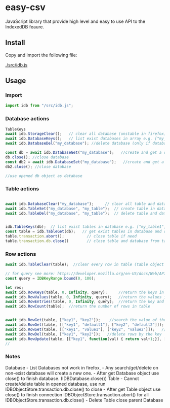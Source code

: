 # easy-csv

JavaScript library that provide high level and easy to use API to the IndexedDB feaure.

## Install

Copy and import the following file:

[./src/idb.js](./src/idb.js)

## Usage
### Import
```js
import idb from "/src/idb.js";
```

### Database actions
```js
TableKeys
await idb.StorageClear();   // clear all database (unstable in firefox)
await idb.DatabaseKeys();   // list exist databases in array e.g. ["my_db", "my_database"]
await idb.DatabaseDel("my_database"); //delete database (only if database not opened)

const db = await idb.DatabaseGet("my_database");   //create and get a database object
db.close(); //close database
const db2 = await idb.DatabaseSet("my_database");   //create and get a database object same as 'DatabaseGet'
db2.close(); //close database

//use opened db object as database

```


### Table actions
```js

await idb.DatabaseClear("my_database");     // clear all table and data in database (only if database not opened)
await idb.TableSet("my_database", "my_table");  // create table in database (only if database not opened)
await idb.TableDel("my_database", "my_table");  // delete table and data in database (only if database not opened)


idb.TableKeys(db);  // list exist tables in database e.g. ["my_table1", "my_table2"]
const table = idb.TableGet(db);   // get exist tables in database and return table object
table.transaction.abort();          // close table if need
table.transaction.db.close()        // close table and database from table
```

### Row actions
```js
await idb.TableClear(table);  //clear every row in table (table object the input param)

// for query see more: https://developer.mozilla.org/en-US/docs/Web/API/IDBKeyRange
const query = IDBKeyRange.bound(0, 100);

let res;
await idb.RowKeys(table, 0, Infinity, query);     //return the keys in table, optional can set <start, length, query> params, query for condition, start and length can used for smaller lists. result will be a list e.g. ["key1", "key2"]
await idb.RowValues(table, 0, Infinity, query);   //return the values in table, optional can set <start, length, query> params, query for condition, start and length can used for smaller lists. result will be a list e.g. ["value1", "value2"]
await idb.RowEntries(table, 0, Infinity, query);  //return the key and value pair in table, optional can set <start, length, query> params, query for condition, start and length can used for smaller lists. result will be a 2 element list in list e.g. [["key1", "value1"], ["key2", "value2"]]
await idb.RowCount(table);  //return the number of rows in table


await idb.RowGet(table, ["key1", "key2"]);    //search the value of the keys and return in list (undefined if not exist) e.g. ["value1", undefined]
await idb.RowGet(table, [["key1", "default1"], ["key2", "default2"]]);   //search the value of the keys and return in list (but return 2nd value in list if not exist) e.g. ["value1", "default2"]
await idb.RowSet(table, [["key1", "value1"], ["key2", "value2"]]);   //set the key-value pairs in table
await idb.RowDel(table, ["key1", "key2"]);   //delete rows by the key
await idb.RowUpdate(table, [["key1", function(val) { return val+1;}], ["key2", function(val) { return val+1;}]]); // update the values in key, same as 'RowSet' but in the value field you need pass a function that get the current value in parameter
//
```

### Notes
Database
    - List Databases not work in firefox,
    - Any search/get/delete on non-exist database will create a new one.
    - After get Database object use close() to finish database. (IDBDatabase.close())
Table
    - Cannot create/delete table in opened database, use run IDBObjectStore.transaction.db.close() to close
    - After get Table object use close() to finish connection IDBObjectStore.transaction.abort() for all IDBObjectStore.transaction.db.close()
    - Delete Table close parent Database
